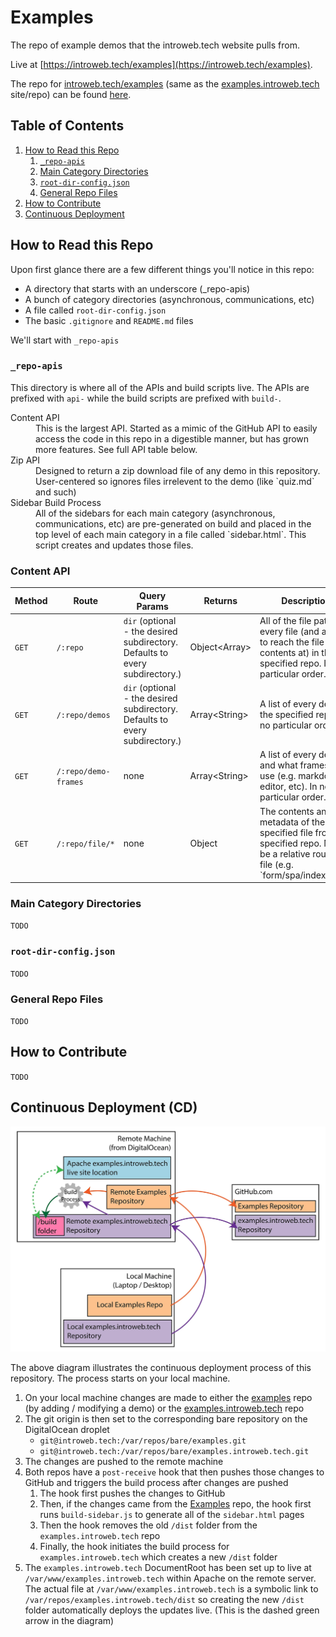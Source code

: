 # Examples

The repo of example demos that the introweb.tech website pulls from.

Live at [https://introweb.tech/examples](https://introweb.tech/examples).

The repo for [introweb.tech/examples](https://introweb.tech/examples) (same as the [examples.introweb.tech](https://examples.introweb.tech) site/repo) can be found [here](https://github.com/iwtbook/examples.introweb.tech).

## Table of Contents

1. [How to Read this Repo](#how-to-read-this-repo)
   1. [`_repo-apis`](#repo-apis)
   2. [Main Category Directories](#main-category-directories)
   3. [`root-dir-config.json`](#root-dir-configjson)
   4. [General Repo Files](#general-repo-files)
2. [How to Contribute](#how-to-contribute)
3. [Continuous Deployment](#continuous-deployment)

## How to Read this Repo

Upon first glance there are a few different things you'll notice in this repo:

- A directory that starts with an underscore (_repo-apis)
- A bunch of category directories (asynchronous, communications, etc)
- A file called `root-dir-config.json`
- The basic `.gitignore` and `README.md` files

We'll start with `_repo-apis`


### `_repo-apis`

This directory is where all of the APIs and build scripts live. The APIs are prefixed with `api-` while the build scripts are prefixed with `build-`.

<dl>
  <dt>Content API</dt>
  <dd>This is the largest API. Started as a mimic of the GitHub API to easily access the code in this repo in a digestible manner, but has grown more features. See full API table below.</dd>

  <dt>Zip API</dt>
  <dd>Designed to return a zip download file of any demo in this repository. User-centered so ignores files irrelevent to the demo (like `quiz.md` and such)</dd>

  <dt>Sidebar Build Process</dt>
  <dd>All of the sidebars for each main category (asynchronous, communications, etc) are pre-generated on build and placed in the top level of each main category in a file called `sidebar.html`. This script creates and updates those files.</dd>
</dl>

### Content API
<table>
  <thead>
    <tr>
      <th>Method</th>
      <th>Route</th>
      <th>Query Params</th>
      <th>Returns</th>
      <th>Description</th>
      <th>Example</th>
    </tr>
  </thead>
  <tbody>
    <tr>
      <td><code>GET</code></td>
      <td><code>/:repo</code></td>
      <td><code>dir</code> (optional - the desired subdirectory. Defaults to every subdirectory.)</td>
      <td>Object&lt;Array&gt;</td>
      <td>All of the file paths for every file (and a URL to reach the file contents at) in the specified repo. In no particular order.</td>
      <td><code>GET /examples?dir=html</code></td>
    </tr>
    <tr>
      <td><code>GET</code></td>
      <td><code>/:repo/demos</code></td>
      <td><code>dir</code> (optional - the desired subdirectory. Defaults to every subdirectory.)</td>
      <td>Array&lt;String&gt;</td>
      <td>A list of every demo in the specified repo. In no particular order.</td>
      <td><code>GET /examples/demos?dir=html</code></td>
    </tr>
    <tr>
      <td><code>GET</code></td>
      <td><code>/:repo/demo-frames</code></td>
      <td>none</td>
      <td>Array&lt;String&gt;</td>
      <td>A list of every demo and what frames they use (e.g. markdown, editor, etc). In no particular order.</td>
      <td><code>GET /examples/demo-frames</code></td>
    </tr>
    <tr>
      <td><code>GET</code></td>
      <td><code>/:repo/file/*</code></td>
      <td>none</td>
      <td>Object</td>
      <td>The contents and metadata of the specified file from the specified repo. Must be a relative route to a file (e.g. `form/spa/index.html`)</td>
      <td><code>GET /examples/file/form/spa/index.html</code></td>
    </tr>
  </tbody>
</table>

### Main Category Directories

`TODO`

### `root-dir-config.json`

`TODO`

### General Repo Files

`TODO`


## How to Contribute

`TODO`


## Continuous Deployment (CD)

![Diagram explaining the Continuous Deployment process for this repo](continuous-deployment.webp)

The above diagram illustrates the continuous deployment process of this repository. The process starts on your local machine.

1. On your local machine changes are made to either the [examples](https://github.com/iwtbook/examples) repo (by adding / modifying a demo) or the [examples.introweb.tech](https://github.com/iwtbook/examples.introweb.tech) repo
2. The git origin is then set to the corresponding bare repository on the DigitalOcean droplet
   * `git@introweb.tech:/var/repos/bare/examples.git`
   * `git@introweb.tech:/var/repos/bare/examples.introweb.tech.git`
3. The changes are pushed to the remote machine
4. Both repos have a `post-receive` hook that then pushes those changes to GitHub and triggers the build process after changes are pushed
   1. The hook first pushes the changes to GitHub
   2. Then, if the changes came from the [Examples](https://github.com/iwtbook/examples) repo, the hook first runs `build-sidebar.js` to generate all of the `sidebar.html` pages
   3. Then the hook removes the old `/dist` folder from the `examples.introweb.tech` repo
   4. Finally, the hook initiates the build process for `examples.introweb.tech` which creates a new `/dist` folder
5. The `examples.introweb.tech` DocumentRoot has been set up to live at `/var/www/examples.introweb.tech` within Apache on the remote server. The actual file at `/var/www/examples.introweb.tech` is a symbolic link to `/var/repos/examples.introweb.tech/dist` so creating the new `/dist` folder automatically deploys the updates live. (This is the dashed green arrow in the diagram)